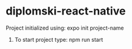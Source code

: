 # diplomski-react-native

Project initialized using: expo init project-name

1. To start project type: npm run start
